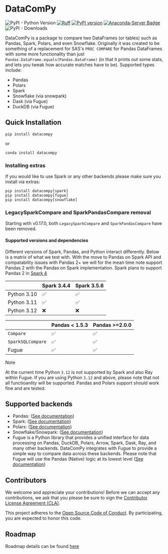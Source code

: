 # DataComPy

![PyPI - Python Version](https://img.shields.io/pypi/pyversions/datacompy)
[![Ruff](https://img.shields.io/endpoint?url=https://raw.githubusercontent.com/astral-sh/ruff/main/assets/badge/v2.json)](https://github.com/astral-sh/ruff)
[![PyPI version](https://badge.fury.io/py/datacompy.svg)](https://badge.fury.io/py/datacompy)
[![Anaconda-Server Badge](https://anaconda.org/conda-forge/datacompy/badges/version.svg)](https://anaconda.org/conda-forge/datacompy)
![PyPI - Downloads](https://img.shields.io/pypi/dm/datacompy)


DataComPy is a package to compare two DataFrames (or tables) such as Pandas, Spark, Polars, and
even Snowflake. Originally it was created to be something of a replacement
for SAS's ``PROC COMPARE`` for Pandas DataFrames with some more functionality than
just ``Pandas.DataFrame.equals(Pandas.DataFrame)`` (in that it prints out some stats,
and lets you tweak how accurate matches have to be). Supported types include:

- Pandas
- Polars
- Spark
- Snowflake (via snowpark)
- Dask (via Fugue)
- DuckDB (via Fugue)


## Quick Installation

```shell
pip install datacompy
```

or

```shell
conda install datacompy
```

### Installing extras

If you would like to use Spark or any other backends please make sure you install via extras:

```shell
pip install datacompy[spark]
pip install datacompy[fugue]
pip install datacompy[snowflake]

```

### LegacySparkCompare and SparkPandasCompare removal

Starting with v0.17.0, both `LegacySparkCompare` and `SparkPandasCompare` have been removed.


#### Supported versions and dependencies

Different versions of Spark, Pandas, and Python interact differently. Below is a matrix of what we test with.
With the move to Pandas on Spark API and compatability issues with Pandas 2+ we will for the mean time note support Pandas 2
with the Pandas on Spark implementation. Spark plans to support Pandas 2 in [Spark 4](https://issues.apache.org/jira/browse/SPARK-44101)


|             |  Spark 3.4.4 | Spark 3.5.6 |
|-------------|--------------|-------------|
| Python 3.10 |   ✅         | ✅           |
| Python 3.11 |   ✅         | ✅           |
| Python 3.12 |   ❌         | ❌           |


|                        | Pandas < 1.5.3 | Pandas >=2.0.0 |
|------------------------|----------------|----------------|
| ``Compare``            | ✅              | ✅             |
| ``SparkSQLCompare``    | ✅              | ✅             |
| Fugue                  | ✅              | ✅             |



> [!NOTE]
> At the current time Python `3.12` is not supported by Spark and also Ray within Fugue.
> If you are using Python `3.12` and above, please note that not all functioanlity will be supported.
> Pandas and Polars support should work fine and are tested.

## Supported backends

- Pandas: ([See documentation](https://capitalone.github.io/datacompy/pandas_usage.html))
- Spark: ([See documentation](https://capitalone.github.io/datacompy/spark_usage.html))
- Polars: ([See documentation](https://capitalone.github.io/datacompy/polars_usage.html))
- Snowflake/Snowpark: ([See documentation](https://capitalone.github.io/datacompy/snowflake_usage.html))
- Fugue is a Python library that provides a unified interface for data processing on Pandas, DuckDB, Polars, Arrow,
  Spark, Dask, Ray, and many other backends. DataComPy integrates with Fugue to provide a simple way to compare data
  across these backends. Please note that Fugue will use the Pandas (Native) logic at its lowest level
  ([See documentation](https://capitalone.github.io/datacompy/fugue_usage.html))

## Contributors

We welcome and appreciate your contributions! Before we can accept any contributions, we ask that you please be sure to
sign the [Contributor License Agreement (CLA)](https://cla-assistant.io/capitalone/datacompy).

This project adheres to the [Open Source Code of Conduct](https://developer.capitalone.com/resources/code-of-conduct/).
By participating, you are expected to honor this code.


## Roadmap

Roadmap details can be found [here](https://github.com/capitalone/datacompy/blob/develop/ROADMAP.rst)
